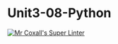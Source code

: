 # Unit3-08-Python
[![Mr Coxall's Super Linter](https://github.com/ICS3U-C-Programming-HiabGm/Unit3-08-Python/workflows/Mr%20Coxall's%20Super%20Linter/badge.svg)](https://github.com/ICS3U-C-Programming-HiabGm/Unit3-08-Python/actions/)
